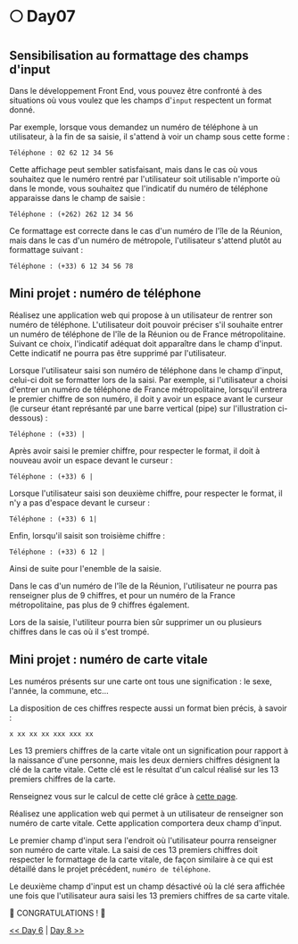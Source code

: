# 🌕 Day07

## Sensibilisation au formattage des champs d'input

Dans le développement Front End, vous pouvez être confronté à des situations où vous voulez que les champs d'`input` respectent un format donné.

Par exemple, lorsque vous demandez un numéro de téléphone à un utilisateur, à la fin de sa saisie, il s'attend à voir un champ sous cette forme :

```
Téléphone : 02 62 12 34 56
```

Cette affichage peut sembler satisfaisant, mais dans le cas où vous souhaitez que le numéro rentré par l'utilisateur soit utilisable n'importe où dans le monde, vous souhaitez que l'indicatif du numéro de téléphone apparaisse dans le champ de saisie :

```
Téléphone : (+262) 262 12 34 56
```

Ce formattage est correcte dans le cas d'un numéro de l'île de la Réunion, mais dans le cas d'un numéro de métropole, l'utilisateur s'attend plutôt au formattage suivant :

```
Téléphone : (+33) 6 12 34 56 78
```

## Mini projet : numéro de téléphone

Réalisez une application web qui propose à un utilisateur de rentrer son numéro de téléphone. L'utilisateur doit pouvoir préciser s'il souhaite entrer un numéro de téléphone de l'île de la Réunion ou de France métropolitaine. Suivant ce choix, l'indicatif adéquat doit apparaître dans le champ d'input. Cette indicatif ne pourra pas être supprimé par l'utilisateur.

Lorsque l'utilisateur saisi son numéro de téléphone dans le champ d'input, celui-ci doit se formatter lors de la saisi. Par exemple, si l'utilisateur a choisi d'entrer un numéro de téléphone de France métropolitaine, lorsqu'il entrera le premier chiffre de son numéro, il doit y avoir un espace avant le curseur (le curseur étant représanté par une barre vertical (pipe) sur l'illustration ci-dessous) :
```
Téléphone : (+33) |
```

Après avoir saisi le premier chiffre, pour respecter le format, il doit à nouveau avoir un espace devant le curseur :
```
Téléphone : (+33) 6 |
```

Lorsque l'utilisateur saisi son deuxième chiffre, pour respecter le format, il n'y a pas d'espace devant le curseur :
```
Téléphone : (+33) 6 1|
```

Enfin, lorsqu'il saisit son troisième chiffre :
```
Téléphone : (+33) 6 12 |
```

Ainsi de suite pour l'enemble de la saisie.

Dans le cas d'un numéro de l'île de la Réunion, l'utilisateur ne pourra pas renseigner plus de 9 chiffres, et pour un numéro de la France métropolitaine, pas plus de 9 chiffres également.

Lors de la saisie, l'utiliteur pourra bien sûr supprimer un ou plusieurs chiffres dans le cas où il s'est trompé.

## Mini projet : numéro de carte vitale

Les numéros présents sur une carte ont tous une signification : le sexe, l'année, la commune, etc...

La disposition de ces chiffres respecte aussi un format bien précis, à savoir :
```
x xx xx xx xxx xxx xx
```

Les 13 premiers chiffres de la carte vitale ont un signification pour rapport à la naissance d'une personne, mais les deux derniers chiffres désignent la clé de la carte vitale. Cette clé est le résultat d'un calcul réalisé sur les 13 premiers chiffres de la carte.

Renseignez vous sur le calcul de cette clé grâce à [cette page](http://serge.mehl.free.fr/exos/cle_INSEE.html).

Réalisez une application web qui permet à un utilisateur de renseigner son numéro de carte vitale. Cette application comportera deux champ d'input.

Le premier champ d'input sera l'endroit où l'utilisateur pourra renseigner son numéro de carte vitale. La saisi de ces 13 premiers chiffres doit respecter le formattage de la carte vitale, de façon similaire à ce qui est détaillé dans le projet précédent, `numéro de téléphone`.

Le deuxième champ d'input est un champ désactivé où la clé sera affichée une fois que l'utilisateur aura saisi les 13 premiers chiffres de sa carte vitale.

🎉 CONGRATULATIONS ! 🎉

[<< Day 6](../day_06/day_06.md) | [Day 8 >>](../day_08/day_08.md)
